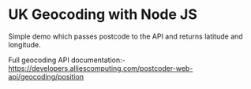 # UK Geocoding with Node JS
Simple demo which passes postcode to the API and returns latitude and longitude.

Full geocoding API documentation:-
https://developers.alliescomputing.com/postcoder-web-api/geocoding/position
